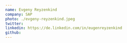 ```yaml
---
name: Evgeny Reyzenkind
company: SAP
photo: ./evgeny-reyzenkind.jpeg
twitter: 
linkedin: https://de.linkedin.com/in/eugenreyzenkind
github:
---
```


